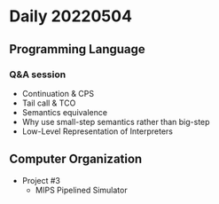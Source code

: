 Daily 20220504
===

## Programming Language

### Q&A session
- Continuation & CPS
- Tail call & TCO
- Semantics equivalence
- Why use small-step semantics rather than big-step
- Low-Level Representation of Interpreters

## Computer Organization
- Project #3 
  - MIPS Pipelined Simulator